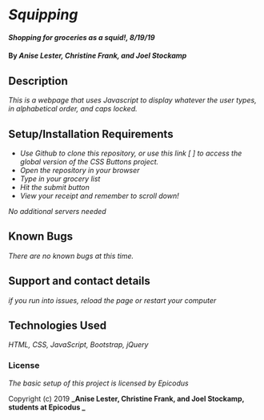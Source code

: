 # _Squipping_

#### _Shopping for groceries as a squid!, 8/19/19_

#### By _**Anise Lester**, **Christine Frank**, and **Joel Stockamp**_

## Description

_This is a webpage that uses Javascript to display whatever the user types, in alphabetical order, and caps locked._

## Setup/Installation Requirements

* _Use Github to clone this repository, or use this link [ ] to access the global version of the CSS Buttons project._
* _Open the repository in your browser_
* _Type in your grocery list_
* _Hit the submit button_
* _View your receipt and remember to scroll down!_

_No additional servers needed_

## Known Bugs

_There are no known bugs at this time._

## Support and contact details

_if you run into issues, reload the page or restart your computer_

## Technologies Used

_HTML, CSS, JavaScript, Bootstrap, jQuery_

### License

*The basic setup of this project is licensed by Epicodus*

Copyright (c) 2019 **_Anise Lester, Christine Frank, and Joel Stockamp, students at Epicodus _**

